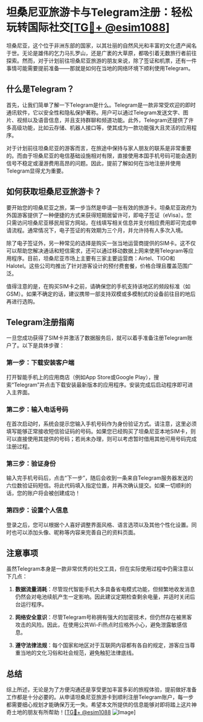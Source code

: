 # 坦桑尼亚旅游卡与Telegram注册：轻松玩转国际社交[[TG💪+ @esim1088](https://t.me/s/esim1088)]

坦桑尼亚，这个位于非洲东部的国家，以其壮丽的自然风光和丰富的文化遗产闻名于世。无论是雄伟的乞力马扎罗山，还是广袤的大草原，都吸引着无数旅行者前往探索。然而，对于计划前往坦桑尼亚旅游的朋友来说，除了签证和机票，还有一件事情可能需要提前准备——那就是如何在当地的网络环境下顺利使用Telegram。

## 什么是Telegram？

首先，让我们简单了解一下Telegram是什么。Telegram是一款非常受欢迎的即时通讯软件，它以安全性和隐私保护著称。用户可以通过Telegram发送文字、图片、视频以及语音信息，并且支持群聊和频道功能。此外，Telegram还提供了许多高级功能，比如云存储、机器人接口等，使其成为一款功能强大且灵活的应用程序。

对于计划前往坦桑尼亚的游客而言，在旅途中保持与家人朋友的联系是非常重要的。而由于坦桑尼亚的电信基础设施相对有限，直接使用本国手机号码可能会遇到信号不稳定或漫游费用高昂的问题。因此，提前了解如何在当地注册并使用Telegram显得尤为重要。

## 如何获取坦桑尼亚旅游卡？

要开始您的坦桑尼亚之旅，第一步当然是申请一张有效的旅游卡。坦桑尼亚政府为外国游客提供了一种便捷的方式来获得短期居留许可，即电子签证（eVisa）。您只需访问坦桑尼亚移民局官方网站，在线填写相关信息并支付相应费用即可完成申请流程。通常情况下，电子签证的有效期为三个月，并允许持有人多次入境。

除了电子签证外，另一种常见的选择是购买一张当地运营商提供的SIM卡。这不仅可以帮助您解决通话和短信需求，还可以通过移动数据上网来使用Telegram等应用程序。目前，坦桑尼亚市场上主要有三家主要运营商：Airtel、TIGO和Halotel。这些公司均推出了针对游客设计的预付费套餐，价格合理且覆盖范围广泛。

值得注意的是，在购买SIM卡之前，请确保您的手机支持该地区的频段标准（如GSM）。如果不确定的话，建议携带一部支持双模或多模制式的设备前往目的地后再进行选购。

## Telegram注册指南

一旦您成功获得了SIM卡并激活了数据服务后，就可以着手准备注册Telegram账户了。以下是具体步骤：

### 第一步：下载安装客户端
打开智能手机上的应用商店（例如App Store或Google Play），搜索“Telegram”并点击下载安装最新版本的应用程序。安装完成后启动程序即可进入主界面。

### 第二步：输入电话号码
在首次启动时，系统会提示您输入手机号码作为身份验证方式。请注意，这里必须填写能够正常接收短信验证码的号码。如果您已经购买了坦桑尼亚本地SIM卡，则可以直接使用其提供的号码；若尚未办理，则可以考虑暂时借用其他可用号码完成注册过程。

### 第三步：验证身份
输入完手机号码后，点击“下一步”，随后会收到一条来自Telegram服务器发送的六位数验证码短信。将此代码填入指定位置，并再次确认提交。如果一切顺利的话，您的账户将会被创建成功！

### 第四步：设置个人信息
登录之后，您可以根据个人喜好调整界面风格、语言选项以及其他个性化设置。同时也可以添加头像、昵称等内容来完善自己的资料页面。

## 注意事项

虽然Telegram本身是一款非常优秀的社交工具，但在实际使用过程中仍需注意以下几点：

1. **数据流量消耗**：尽管现代智能手机大多具备省电模式功能，但频繁地收发消息仍然会对电池续航产生一定影响。因此建议定期检查剩余电量，并适时关闭后台运行程序。
   
2. **网络安全意识**：尽管Telegram号称拥有强大的加密技术，但仍然存在被黑客攻击的风险。因此，在使用公共Wi-Fi热点时应格外小心，避免泄露敏感信息。
   
3. **遵守法律法规**：每个国家和地区对于互联网内容都有各自的规定，游客应当尊重当地的文化习俗和社会规范，避免触犯法律底线。

## 总结

综上所述，无论是为了方便沟通还是享受更加丰富多彩的旅程体验，提前做好准备工作都是十分必要的。从申请坦桑尼亚旅游卡到顺利注册Telegram账户，每一步都需要细心规划才能确保万无一失。希望本文所提供的信息能够对即将踏上这片神奇土地的朋友有所帮助！[[TG💪+ @esim1088](https://t.me/s/esim1088) ![Image](https://i.postimg.cc/4NQfJmqS/Snipaste-2025-05-13-00-14-12.png)]